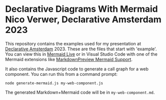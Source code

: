 # Declarative Diagrams With Mermaid <br> Nico Verwer, Declarative Amsterdam 2023

This repository contains the examples used for my presentation at [Declarative Amsterdam](https://declarative.amsterdam/) 2023. These are the files that start with 'example'.
You can view this in [Mermaid Live](https://mermaid.live/) or in Visual Studio Code with one of the Mermaid extensions like [MarkdownPreview Mermaid Support](https://marketplace.visualstudio.com/items?itemName=bierner.markdown-mermaid).

It also contains the Javascript code to generate a call graph for a web component.
You can run this from a command prompt:
```
node generate-mermaid.js my-web-component.js
```
The generated Markdown+Mermaid code will be in `my-web-component.md`.

